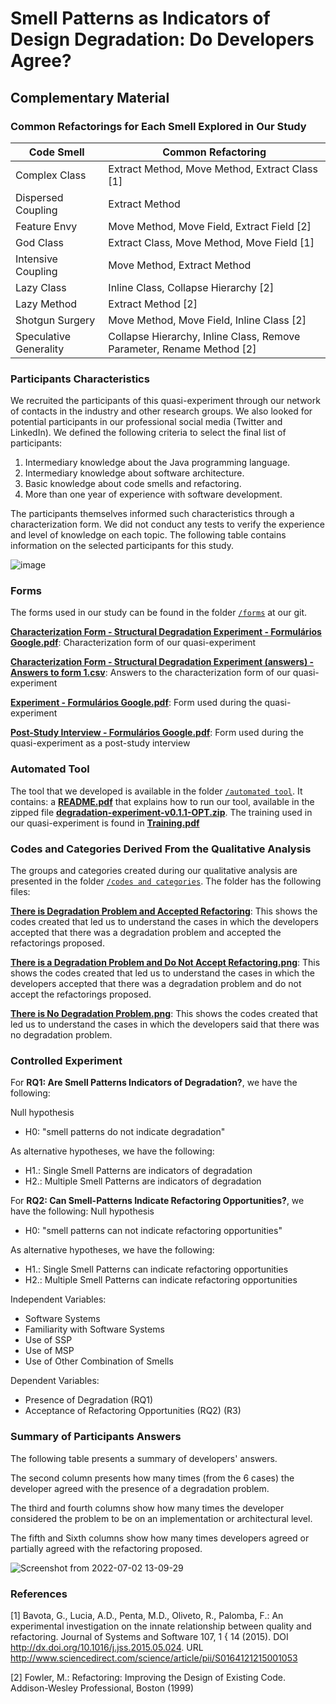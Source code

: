 # Smell Patterns as Indicators of Design Degradation: Do Developers Agree?
## Complementary Material

### Common Refactorings for Each Smell Explored in Our Study

|Code Smell                |Common Refactoring   |
|----------------|-------------------------------|
|Complex Class			|Extract Method, Move Method, Extract Class [1]	|
|Dispersed Coupling		|Extract Method							   		|
|Feature Envy          	|Move Method, Move Field, Extract Field [2]		|
|God Class          	|Extract Class, Move Method, Move Field [1]		|
|Intensive Coupling     |Move Method, Extract Method					|
|Lazy Class				|Inline Class, Collapse Hierarchy [2]			|
|Lazy Method          	|Extract Method [2]								|
|Shotgun Surgery        |Move Method, Move Field, Inline Class [2]		|
|Speculative Generality	|Collapse Hierarchy, Inline Class, Remove Parameter, Rename Method [2]|

### Participants Characteristics
We recruited the participants of this quasi-experiment through our network of contacts in the industry and other research groups. We also looked for potential participants in our professional social media (Twitter and LinkedIn). We defined the following criteria to select the final list of participants:
1. Intermediary knowledge about the Java programming language.
2. Intermediary knowledge about software architecture.
3. Basic knowledge about code smells and refactoring.
4. More than one year of experience with software development.

The participants themselves informed such characteristics through a characterization form. We did not conduct any tests to verify the experience
and level of knowledge on each topic. The following table contains information on the selected participants for this study.

![image](https://user-images.githubusercontent.com/105753798/176332063-8aaf568e-e396-4ddb-a828-fb099c91bd8b.png)

### Forms
The forms used in our study can be found in the folder [`/forms`](https://github.com/sbes22patterns/smell-patterns/tree/main/forms) at our git.

[**Characterization Form - Structural Degradation Experiment - Formulários Google.pdf**](https://github.com/sbes22patterns/smell-patterns/blob/main/forms/Characterization%20Form%20-%20Structural%20Degradation%20Experiment%20-%20Formul%C3%A1rios%20Google.pdf): Characterization form of our quasi-experiment

[**Characterization Form - Structural Degradation Experiment (answers) - Answers to form 1.csv**](https://github.com/sbes22patterns/smell-patterns/blob/main/forms/Characterization%20Form%20-%20Structural%20Degradation%20Experiment%20(answers)%20-%20Answers%20to%20form%201.csv): Answers to the characterization form of our quasi-experiment

[**Experiment - Formulários Google.pdf**](https://github.com/sbes22patterns/smell-patterns/blob/main/forms/Experiment%20-%20Formul%C3%A1rios%20Google.pdf): Form used during the quasi-experiment

[**Post-Study Interview - Formulários Google.pdf**](https://github.com/sbes22patterns/smell-patterns/blob/main/forms/Post-Study%20Interview%20-%20Formul%C3%A1rios%20Google.pdf): Form used during the quasi-experiment as a post-study interview

### Automated Tool
The tool that we developed is available in the folder [`/automated tool`](https://github.com/sbes22patterns/smell-patterns/tree/main/automated%20tool). It contains:
 a [**README.pdf**](https://github.com/sbes22patterns/smell-patterns/blob/main/automated%20tool/README.pdf) that explains how to run our tool, available in the zipped file [**degradation-experiment-v0.1.1-OPT.zip**](https://github.com/sbes22patterns/smell-patterns/blob/main/automated%20tool/degradation-experiment-v0.1.1-OPT.zip). The training used in our quasi-experiment is found in [**Training.pdf**](https://github.com/sbes22patterns/smell-patterns/blob/main/automated%20tool/Training.pdf)

### Codes and Categories Derived From the Qualitative Analysis
The groups and categories
created during our qualitative analysis are presented in the folder [`/codes and categories`](https://github.com/sbes22patterns/smell-patterns/tree/main/codes%20and%20categories). The folder has the following files:

[**There is Degradation Problem and Accepted Refactoring**](https://github.com/sbes22patterns/smell-patterns/blob/main/codes%20and%20categories/There%20is%20Degradation%20Problem%20and%20Accepted%20Refactoring.png): This shows the codes created that led us to understand the cases in which the developers accepted that there was a degradation problem and accepted the refactorings proposed.

[**There is a Degradation Problem and Do Not Accept Refactoring.png**](https://github.com/sbes22patterns/smell-patterns/blob/main/codes%20and%20categories/There%20is%20Degradation%20Problem%20and%20Do%20Not%20Accept%20Refactoring.png): This shows the codes created that led us to understand the cases in which the developers accepted that there was a degradation problem and do not accept the refactorings proposed.

[**There is No Degradation Problem.png**](https://github.com/sbes22patterns/smell-patterns/blob/main/codes%20and%20categories/There%20is%20No%20Degradation%20Problem.png): This shows the codes created that led us to understand the cases in which the developers said that there was no degradation problem.

### Controlled Experiment
For **RQ1: Are Smell Patterns Indicators of Degradation?**, we have the following:

Null hypothesis
- H0: "smell patterns do not indicate degradation"

As alternative hypotheses, we have the following:
- H1.: Single Smell Patterns are indicators of degradation
- H2.: Multiple Smell Patterns are indicators of degradation

For **RQ2: Can Smell-Patterns Indicate Refactoring Opportunities?**, we have the following:
Null hypothesis
- H0: "smell patterns can not indicate refactoring opportunities"

As alternative hypotheses, we have the following:
- H1.: Single Smell Patterns can indicate refactoring opportunities
- H2.: Multiple Smell Patterns can indicate refactoring opportunities

Independent Variables:
- Software Systems
- Familiarity with Software Systems
- Use of SSP
- Use of MSP
- Use of Other Combination of Smells

Dependent Variables:
- Presence of Degradation (RQ1)
- Acceptance of Refactoring Opportunities (RQ2) (R3)

### Summary of Participants Answers

The following table presents a summary of developers' answers.

The second column presents how many times (from the 6 cases) the developer agreed with the presence of a degradation problem. 

The third and fourth columns show how many times the developer considered the problem to be on an implementation or architectural level.

The fifth and Sixth columns show how many times developers agreed or partially agreed with the refactoring proposed.

![Screenshot from 2022-07-02 13-09-29](https://user-images.githubusercontent.com/105753798/177008101-989bd917-6fa0-4a55-acc6-067fcbc26d81.png)


### References
[1] Bavota, G., Lucia, A.D., Penta, M.D., Oliveto, R., Palomba, F.: An experimental investigation on the innate relationship between quality and refactoring. Journal of Systems and Software 107, 1 { 14 (2015). DOI http://dx.doi.org/10.1016/j.jss.2015.05.024. URL http://www.sciencedirect.com/science/article/pii/S0164121215001053

[2] Fowler, M.: Refactoring: Improving the Design of Existing Code. Addison-Wesley Professional, Boston (1999)

